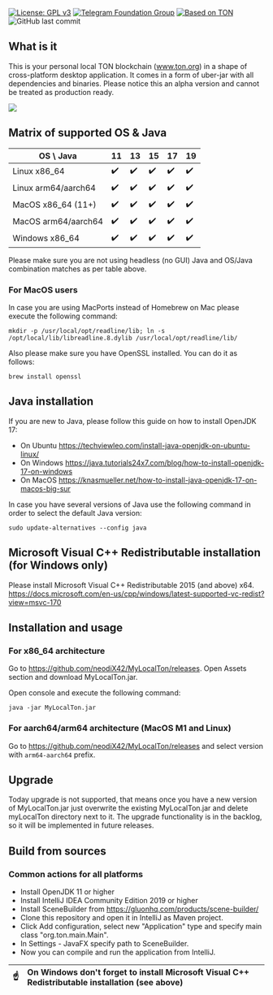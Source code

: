 [![License: GPL v3](https://img.shields.io/badge/License-GPLv3-blue.svg)](https://www.gnu.org/licenses/gpl-3.0)
[![Telegram Foundation Group][telegram-foundation-badge]][telegram-foundation-url]
[![Based on TON][ton-svg]][ton]
![GitHub last commit](https://img.shields.io/github/last-commit/neodiX42/myLocalTon)

[telegram-foundation-url]: https://t.me/tonblockchain

[telegram-foundation-badge]: https://img.shields.io/badge/-TON%20Foundation-2CA5E0?style=flat&logo=telegram&logoColor=white

[ton-svg]: https://img.shields.io/badge/Based%20on-TON-blue

[ton]: https://ton.org

## What is it

This is your personal local TON blockchain (www.ton.org) in a shape of cross-platform desktop application. It comes in a
form of uber-jar with all dependencies and binaries. Please notice this an
alpha version and cannot be treated as production ready.

<img src='./screens/MyLocalTon-demo.gif'>

## Matrix of supported OS & Java

| OS \ Java           | 11                 | 13                 | 15                 | 17                 | 19                 |
|---------------------|--------------------|--------------------|--------------------|--------------------|--------------------|
| Linux x86_64        | :heavy_check_mark: | :heavy_check_mark: | :heavy_check_mark: | :heavy_check_mark: | :heavy_check_mark: |
| Linux arm64/aarch64 | :heavy_check_mark: | :heavy_check_mark: | :heavy_check_mark: | :heavy_check_mark: | :heavy_check_mark: |
| MacOS x86_64 (11+)  | :heavy_check_mark: | :heavy_check_mark: | :heavy_check_mark: | :heavy_check_mark: | :heavy_check_mark: |
| MacOS arm64/aarch64 | :heavy_check_mark: | :heavy_check_mark: | :heavy_check_mark: | :heavy_check_mark: | :heavy_check_mark: |
| Windows x86_64      | :heavy_check_mark: | :heavy_check_mark: | :heavy_check_mark: | :heavy_check_mark: | :heavy_check_mark: |

Please make sure you are not using headless (no GUI) Java and OS/Java combination matches as per table above.

### For MacOS users

In case you are using MacPorts instead of Homebrew on Mac please execute the following command:

`mkdir -p /usr/local/opt/readline/lib; ln -s /opt/local/lib/libreadline.8.dylib /usr/local/opt/readline/lib/`

Also please make sure you have OpenSSL installed. You can do it as follows:

`brew install openssl`

## Java installation

If you are new to Java, please follow this guide on how to install OpenJDK 17:

- On Ubuntu
  https://techviewleo.com/install-java-openjdk-on-ubuntu-linux/
- On Windows
  https://java.tutorials24x7.com/blog/how-to-install-openjdk-17-on-windows
- On MacOS
  https://knasmueller.net/how-to-install-java-openjdk-17-on-macos-big-sur

In case you have several versions of Java use the following command in order to select the default Java version:

`sudo update-alternatives --config java`

## Microsoft Visual C++ Redistributable installation (for Windows only)

Please install Microsoft Visual C++ Redistributable 2015 (and above) x64.
https://docs.microsoft.com/en-us/cpp/windows/latest-supported-vc-redist?view=msvc-170

## Installation and usage

### For x86_64 architecture

Go to https://github.com/neodiX42/MyLocalTon/releases. Open Assets section and download MyLocalTon.jar.

Open console and execute the following command:

`java -jar MyLocalTon.jar`

### For aarch64/arm64 architecture (MacOS M1 and Linux)

Go to https://github.com/neodiX42/MyLocalTon/releases and select version with `arm64-aarch64` prefix.

## Upgrade

Today upgrade is not supported, that means once you have a new version of MyLocalTon.jar just overwrite the existing
MyLocalTon.jar and delete myLocalTon directory next to it. The upgrade
functionality is in the backlog, so it will be implemented in future releases.

## Build from sources

### Common actions for all platforms

* Install OpenJDK 11 or higher
* Install IntelliJ IDEA Community Edition 2019 or higher
* Install SceneBuilder from https://gluonhq.com/products/scene-builder/
* Clone this repository and open it in IntelliJ as Maven project.
* Click Add configuration, select new "Application" type and specify main class "org.ton.main.Main".
* In Settings - JavaFX specify path to SceneBuilder.
* Now you can compile and run the application from IntelliJ.

| :point_up: | On Windows don't forget to install Microsoft Visual C++ Redistributable installation (see above) |
|------------|:-------------------------------------------------------------------------------------------------|